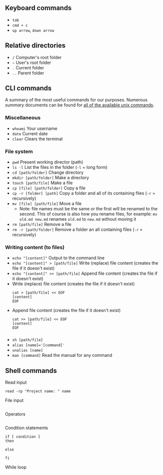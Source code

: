 ## Keyboard commands
- `tab`
- `cmd + c`
- `up arrow`, `down arrow`

## Relative directories

- `/` Computer's root folder
- `~` User's root folder
- `.` Current folder
- `..` Parent folder


## CLI commands

A summary of the most useful commands for our purposes. Numerous _summary_ documents can be found for [all of the available unix commands](http://cheatsheetworld.com/programming/unix-linux-cheat-sheet/).

### Miscellaneous
- `whoami` Your username
- `date` Current date
- `clear` Clears the terminal

### File system
- `pwd` Present working director (path)
- `ls -l` List the files in the folder (`-l` = long form)
- `cd [path/folder]` Change directory
- `mkdir [path/folder]` Make a directory
- `touch [path/file]` Make a file
- `cp [file] [path/folder]` Copy a file
- `cp -r [folder] [path]` Copy a folder and all of its containing files (`-r` = recursively)
- `mv [file] [path/file]` Move a file
  - Note: file names must be the same or the first will be renamed to the second. This of course is also how you rename files, for example: `mv old.md new.md` renames `old.md` to `new.md` without moving it
- `rm [path/file]` Remove a file
- `rm -r [path/folder]` Remove a folder an all containing files (`-r` = recursively)

### Writing content (to files)
- `echo "[content]"` Output to the command line
- `echo "[content]" > [path/file]` Write (replace) file content (creates the file if it doesn't exist)
- `echo "[content]" >> [path/file]` Append file content (creates the file if it doesn't exist)
- Write (replace) file content (creates the file if it doesn't exist)
   ```
   cat > [path/file] << EOF
   [content]
   EOF
   ```
- Append file content (creates the file if it doesn't exist)
   ```
   cat >> [path/file] << EOF
   [content]
   EOF
   ```

### 
- `sh [path/file]`
- `alias [name]='[command]'`
- `unalias [name]`
- `man [command]` Read the manual for any command


## Shell commands

Read input
```shell
read -rp "Project name: " name
```

File input
```shell
```

Operators
```shell
```

Condition statements
```shell
if [ condition ]
then

else

fi
```

While loop
```shell
```
